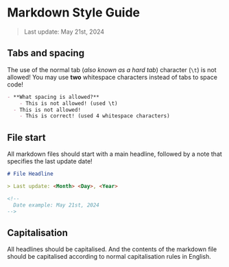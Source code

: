 # Markdown Style Guide

> Last update: May 21st, 2024

## Tabs and spacing

The use of the normal tab (*also known as a hard tab*) character (`\t`) is not allowed! You may use **two** whitespace characters instead of tabs to space code!


```md
- **What spacing is allowed?**
	- This is not allowed! (used \t)
  - This is not allowed!
    - This is correct! (used 4 whitespace characters)
```

## File start

All markdown files should start with a main headline, followed by a note that specifies the last update date!

```md
# File Headline

> Last update: <Month> <Day>, <Year>

<!--
  Date example: May 21st, 2024
-->
```

## Capitalisation

All headlines should be capitalised. And the contents of the markdown file should be capitalised according to normal capitalisation rules in English.
